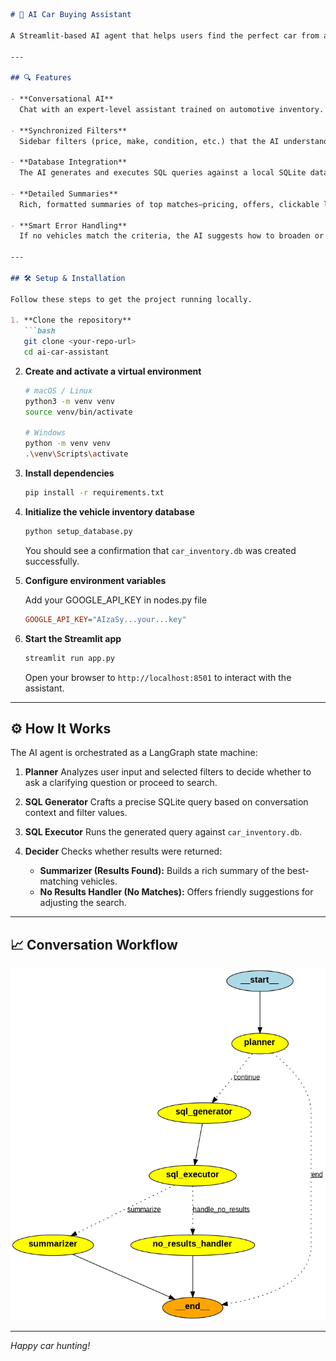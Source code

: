 ````markdown
# 🚗 AI Car Buying Assistant

A Streamlit‑based AI agent that helps users find the perfect car from a dealership’s inventory. It leverages Google’s Gemini model and the LangGraph framework to deliver a conversational experience—from initial query to detailed vehicle recommendations.

---

## 🔍 Features

- **Conversational AI**  
  Chat with an expert‑level assistant trained on automotive inventory.

- **Synchronized Filters**  
  Sidebar filters (price, make, condition, etc.) that the AI understands and applies.

- **Database Integration**  
  The AI generates and executes SQL queries against a local SQLite database of vehicle inventory.

- **Detailed Summaries**  
  Rich, formatted summaries of top matches—pricing, offers, clickable links, and more.

- **Smart Error Handling**  
  If no vehicles match the criteria, the AI suggests how to broaden or refine your search.

---

## 🛠️ Setup & Installation

Follow these steps to get the project running locally.

1. **Clone the repository**  
   ```bash
   git clone <your-repo-url>
   cd ai-car-assistant
````

2. **Create and activate a virtual environment**

   ```bash
   # macOS / Linux
   python3 -m venv venv
   source venv/bin/activate

   # Windows
   python -m venv venv
   .\venv\Scripts\activate
   ```

3. **Install dependencies**

   ```bash
   pip install -r requirements.txt
   ```

4. **Initialize the vehicle inventory database**

   ```bash
   python setup_database.py
   ```
    You should see a confirmation that `car_inventory.db` was created successfully.

5. **Configure environment variables**

    Add your GOOGLE_API_KEY in nodes.py file
      ```ini
      GOOGLE_API_KEY="AIzaSy...your...key"
      ```

6. **Start the Streamlit app**

   ```bash
   streamlit run app.py
   ```

   Open your browser to `http://localhost:8501` to interact with the assistant.

---

## ⚙️ How It Works

The AI agent is orchestrated as a LangGraph state machine:

1. **Planner**
   Analyzes user input and selected filters to decide whether to ask a clarifying question or proceed to search.

2. **SQL Generator**
   Crafts a precise SQLite query based on conversation context and filter values.

3. **SQL Executor**
   Runs the generated query against `car_inventory.db`.

4. **Decider**
   Checks whether results were returned:

   * **Summarizer (Results Found):** Builds a rich summary of the best-matching vehicles.
   * **No Results Handler (No Matches):** Offers friendly suggestions for adjusting the search.

---

## 📈 Conversation Workflow

![Conversation Workflow](workflow_graph.png)

---

*Happy car hunting!*